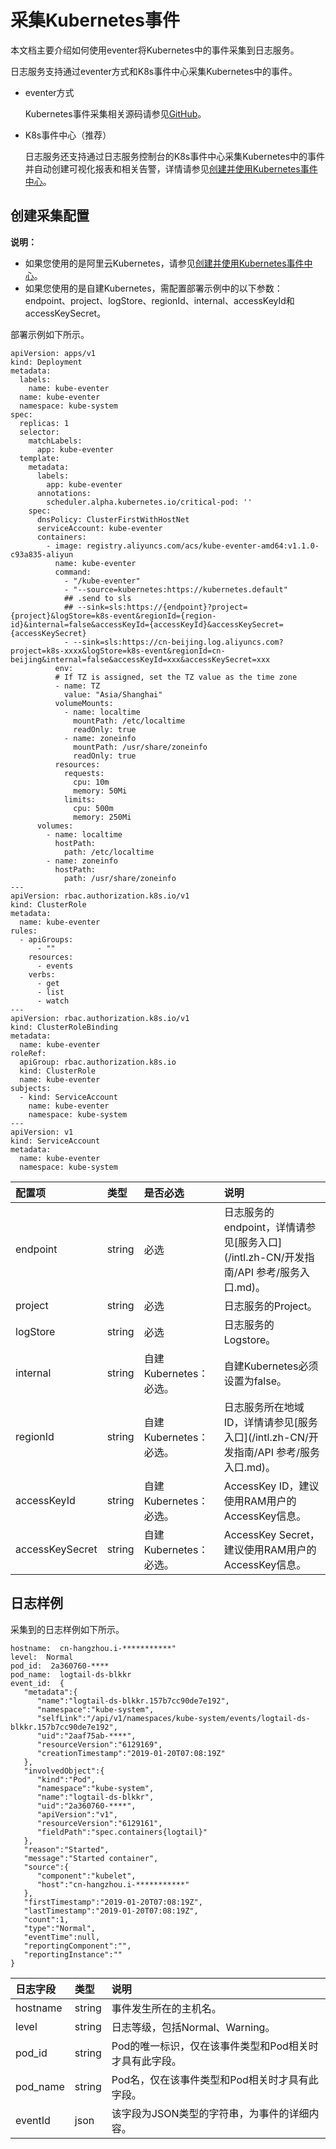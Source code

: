 # 采集Kubernetes事件

本文档主要介绍如何使用eventer将Kubernetes中的事件采集到日志服务。

日志服务支持通过eventer方式和K8s事件中心采集Kubernetes中的事件。

-   eventer方式

    Kubernetes事件采集相关源码请参见[GitHub](https://github.com/AliyunContainerService/heapster/tree/master/events)。

-   K8s事件中心（推荐）

    日志服务还支持通过日志服务控制台的K8s事件中心采集Kubernetes中的事件并自动创建可视化报表和相关告警，详情请参见[创建并使用Kubernetes事件中心](/intl.zh-CN/应用中心（App）/K8S事件中心/创建并使用Kubernetes事件中心.md)。


## 创建采集配置

**说明：**

-   如果您使用的是阿里云Kubernetes，请参见[创建并使用Kubernetes事件中心](/intl.zh-CN/应用中心（App）/K8S事件中心/创建并使用Kubernetes事件中心.md)。
-   如果您使用的是自建Kubernetes，需配置部署示例中的以下参数：endpoint、project、logStore、regionId、internal、accessKeyId和accessKeySecret。

部署示例如下所示。

```
apiVersion: apps/v1
kind: Deployment
metadata:
  labels:
    name: kube-eventer
  name: kube-eventer
  namespace: kube-system
spec:
  replicas: 1
  selector:
    matchLabels:
      app: kube-eventer
  template:
    metadata:
      labels:
        app: kube-eventer
      annotations:
        scheduler.alpha.kubernetes.io/critical-pod: ''
    spec:
      dnsPolicy: ClusterFirstWithHostNet
      serviceAccount: kube-eventer
      containers:
        - image: registry.aliyuncs.com/acs/kube-eventer-amd64:v1.1.0-c93a835-aliyun
          name: kube-eventer
          command:
            - "/kube-eventer"
            - "--source=kubernetes:https://kubernetes.default"
            ## .send to sls
            ## --sink=sls:https://{endpoint}?project={project}&logStore=k8s-event&regionId={region-id}&internal=false&accessKeyId={accessKeyId}&accessKeySecret={accessKeySecret}
            - --sink=sls:https://cn-beijing.log.aliyuncs.com?project=k8s-xxxx&logStore=k8s-event&regionId=cn-beijing&internal=false&accessKeyId=xxx&accessKeySecret=xxx
          env:
          # If TZ is assigned, set the TZ value as the time zone
          - name: TZ
            value: "Asia/Shanghai" 
          volumeMounts:
            - name: localtime
              mountPath: /etc/localtime
              readOnly: true
            - name: zoneinfo
              mountPath: /usr/share/zoneinfo
              readOnly: true
          resources:
            requests:
              cpu: 10m
              memory: 50Mi
            limits:
              cpu: 500m
              memory: 250Mi
      volumes:
        - name: localtime
          hostPath:
            path: /etc/localtime
        - name: zoneinfo
          hostPath:
            path: /usr/share/zoneinfo
---
apiVersion: rbac.authorization.k8s.io/v1
kind: ClusterRole
metadata:
  name: kube-eventer
rules:
  - apiGroups:
      - ""
    resources:
      - events
    verbs:
      - get
      - list
      - watch
---
apiVersion: rbac.authorization.k8s.io/v1
kind: ClusterRoleBinding
metadata:
  name: kube-eventer
roleRef:
  apiGroup: rbac.authorization.k8s.io
  kind: ClusterRole
  name: kube-eventer
subjects:
  - kind: ServiceAccount
    name: kube-eventer
    namespace: kube-system
---
apiVersion: v1
kind: ServiceAccount
metadata:
  name: kube-eventer
  namespace: kube-system
```

|配置项|类型|是否必选|说明|
|:--|:-|:---|:-|
|endpoint|string|必选|日志服务的endpoint，详情请参见[服务入口](/intl.zh-CN/开发指南/API 参考/服务入口.md)。|
|project|string|必选|日志服务的Project。|
|logStore|string|必选|日志服务的Logstore。|
|internal|string|自建Kubernetes：必选。|自建Kubernetes必须设置为false。|
|regionId|string|自建Kubernetes：必选。|日志服务所在地域ID，详情请参见[服务入口](/intl.zh-CN/开发指南/API 参考/服务入口.md)。|
|accessKeyId|string|自建Kubernetes：必选。|AccessKey ID，建议使用RAM用户的AccessKey信息。|
|accessKeySecret|string|自建Kubernetes：必选。|AccessKey Secret，建议使用RAM用户的AccessKey信息。|

## 日志样例

采集到的日志样例如下所示。

```
hostname:  cn-hangzhou.i-***********"
level:  Normal
pod_id:  2a360760-****
pod_name:  logtail-ds-blkkr
event_id:  {  
   "metadata":{  
      "name":"logtail-ds-blkkr.157b7cc90de7e192",
      "namespace":"kube-system",
      "selfLink":"/api/v1/namespaces/kube-system/events/logtail-ds-blkkr.157b7cc90de7e192",
      "uid":"2aaf75ab-****",
      "resourceVersion":"6129169",
      "creationTimestamp":"2019-01-20T07:08:19Z"
   },
   "involvedObject":{  
      "kind":"Pod",
      "namespace":"kube-system",
      "name":"logtail-ds-blkkr",
      "uid":"2a360760-****",
      "apiVersion":"v1",
      "resourceVersion":"6129161",
      "fieldPath":"spec.containers{logtail}"
   },
   "reason":"Started",
   "message":"Started container",
   "source":{  
      "component":"kubelet",
      "host":"cn-hangzhou.i-***********"
   },
   "firstTimestamp":"2019-01-20T07:08:19Z",
   "lastTimestamp":"2019-01-20T07:08:19Z",
   "count":1,
   "type":"Normal",
   "eventTime":null,
   "reportingComponent":"",
   "reportingInstance":""
}
```

|日志字段|类型|说明|
|:---|:-|:-|
|hostname|string|事件发生所在的主机名。|
|level|string|日志等级，包括Normal、Warning。|
|pod\_id|string|Pod的唯一标识，仅在该事件类型和Pod相关时才具有此字段。|
|pod\_name|string|Pod名，仅在该事件类型和Pod相关时才具有此字段。|
|eventId|json|该字段为JSON类型的字符串，为事件的详细内容。|

